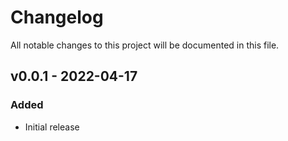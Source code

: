 # Changelog
All notable changes to this project will be documented in this file.


## v0.0.1 - 2022-04-17
### Added
* Initial release